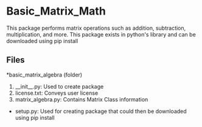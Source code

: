 # Basic_Matrix_Math
This package performs matrix operations such as addition, subtraction, multiplication, and more. This package exists in python's library
and can be downloaded using pip install

## Files
*basic_matrix_algebra (folder)
<ol>
<li> __init__.py: Used to create package</li>
<li> license.txt: Conveys user license</li>
<li> matrix_algebra.py: Contains Matrix Class information</li>
</ol>

* setup.py: Used for creating package that could then be downloaded using pip install
